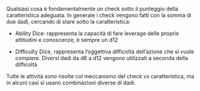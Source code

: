 Qualsiasi cosa è fondamentalmente un check sotto il punteggio della caratteristica adeguata.
In generale i check vengono fatti con la somma di due dadi, cercando di stare sotto la caratteristica:

- Ability Dice: rappresenta la capacità di fare leverage delle proprie attitudini e conoscenze, è sempre un d12

- Difficulty Dice, rappresenta l’oggettiva difficoltà dell’azione che si vuole compiere. Diversi dadi da d6 a d12 vengono utilizzati a seconda della difficoltà

Tutte le attività sono risolte col meccanismo del check vs caratteristica, ma in alcuni casi si usano combinazioni diverse di dadi. 
